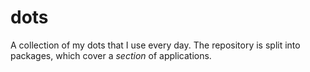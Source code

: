 # dots 

A collection of my dots that I use every day. The repository is split into packages, which cover a _section_ of applications. 
